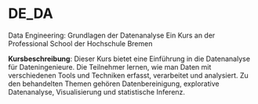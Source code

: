 # DE_DA
Data Engineering: Grundlagen der Datenanalyse
Ein Kurs an der Professional School der Hochschule Bremen


<b>Kursbeschreibung</b>: 
Dieser Kurs bietet eine Einführung in die Datenanalyse für Dateningenieure. Die Teilnehmer lernen, wie man Daten mit verschiedenen Tools und Techniken erfasst, verarbeitet und analysiert. Zu den behandelten Themen gehören Datenbereinigung, explorative Datenanalyse, Visualisierung und statistische Inferenz.

